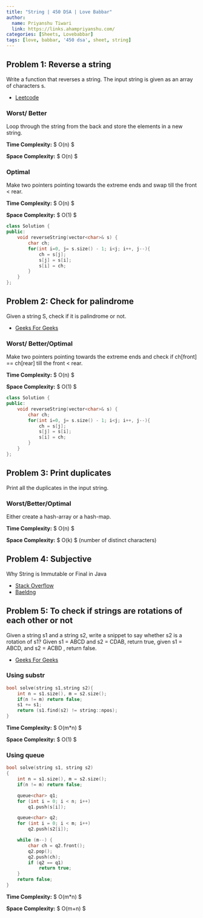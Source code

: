 ```yaml
---
title: "String | 450 DSA | Love Babbar"
author:
  name: Priyanshu Tiwari
  link: https://links.ahampriyanshu.com/
categories: [Sheets, Lovebabbar]
tags: [love, babbar, '450 dsa', sheet, string]
---
```


## Problem 1: Reverse a string

Write a function that reverses a string. The input string is given as an array of characters s.
* [Leetcode](https://leetcode.com/problems/reverse-string/)

### Worst/ Better

Loop through the string from the back and store the elements in a new string.

**Time Complexity:** $ O(n) $ 

**Space Complexity:** $ O(n) $

### Optimal 

Make two pointers pointing towards the extreme ends and swap till the front < rear.

**Time Complexity:** $ O(n) $ 

**Space Complexity:** $ O(1) $

```cpp
class Solution {
public:
    void reverseString(vector<char>& s) {
        char ch;
        for(int i=0, j= s.size() - 1; i<j; i++, j--){
            ch = s[j];
            s[j] = s[i];
            s[i] = ch;
        }
    }
};
```

## Problem 2: Check for palindrome

Given a string S, check if it is palindrome or not.
* [Geeks For Geeks](https://practice.geeksforgeeks.org/problems/palindrome-string0817/1)

### Worst/ Better/Optimal 

Make two pointers pointing towards the extreme ends and check if ch[front] == ch[rear] till the front < rear.

**Time Complexity:** $ O(n) $ 

**Space Complexity:** $ O(1) $

```cpp
class Solution {
public:
    void reverseString(vector<char>& s) {
        char ch;
        for(int i=0, j= s.size() - 1; i<j; i++, j--){
            ch = s[j];
            s[j] = s[i];
            s[i] = ch;
        }
    }
};
```

## Problem 3: Print duplicates

Print all the duplicates in the input string.

### Worst/Better/Optimal 

Either create a hash-array or a hash-map.

**Time Complexity:** $ O(n) $ 

**Space Complexity:** $ O(k) $ (number of distinct characters)

## Problem 4: Subjective

Why String is Immutable or Final in Java
* [Stack Overflow](https://stackoverflow.com/a/48840927/15876098)
* [Baeldng](https://www.baeldung.com/java-string-immutable)

## Problem 5: To check if strings are rotations of each other or not

Given a string s1 and a string s2, write a snippet to say whether s2 is a rotation of s1? Given s1 = ABCD and s2 = CDAB, return true, given s1 = ABCD, and s2 = ACBD , return false.

* [Geeks For Geeks](https://practice.geeksforgeeks.org/problems/check-if-strings-are-rotations-of-each-other-or-not-1587115620/1)

### Using substr

```cpp
bool solve(string s1,string s2){
    int n = s1.size(), m = s2.size();
    if(n != m) return false; 
    s1 += s1;
    return (s1.find(s2) != string::npos);
}
```

**Time Complexity:** $ O(m*n) $ 

**Space Complexity:** $ O(1) $

### Using queue

```cpp
bool solve(string s1, string s2)
{
    int n = s1.size(), m = s2.size();
    if(n != m) return false; 

    queue<char> q1;
    for (int i = 0; i < n; i++)
        q1.push(s[i]);

    queue<char> q2;
    for (int i = 0; i < m; i++)
        q2.push(s2[i]);

    while (m--) {
        char ch = q2.front();
        q2.pop();
        q2.push(ch);
        if (q2 == q1)
            return true;
    }
    return false;
}
```

**Time Complexity:** $ O(m*n) $ 

**Space Complexity:** $ O(m+n) $